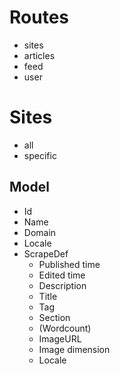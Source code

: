 # Routes
- sites
- articles
- feed
- user

# Sites
- all
- specific

## Model
- Id
- Name
- Domain
- Locale
- ScrapeDef
    - Published time
    - Edited time
    - Description
    - Title
    - Tag
    - Section
    - (Wordcount)
    - ImageURL
    - Image dimension
    - Locale
